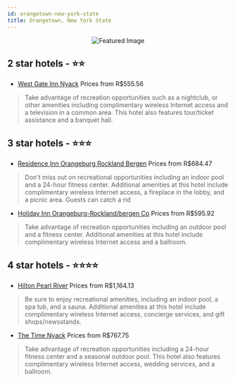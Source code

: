 ```yaml
---
id: orangetown-new-york-state
title: Orangetown, New York State
---
```


<center><img src="https://i.travelapi.com/hotels/7000000/6810000/6809300/6809210/2321fc61_z.jpg" alt="Featured Image" /></center>


##  2 star hotels - ⭐️⭐️

-    [West Gate Inn Nyack](https://us.hurb.com/hotels/orangetown/west-gate-inn-nyack-JNP-JP091227?cmp=18055) Prices from R$555.56
   > Take advantage of recreation opportunities such as a nightclub, or other amenities including complimentary wireless Internet access and a television in a common area. This hotel also features tour/ticket assistance and a banquet hall.

##  3 star hotels - ⭐️⭐️⭐️

-    [Residence Inn Orangeburg Rockland Bergen](https://us.hurb.com/hotels/orangetown/residence-inn-orangeburg-rockland-bergen-JNP-JP663442?cmp=18055) Prices from R$684.47
   > Don't miss out on recreational opportunities including an indoor pool and a 24-hour fitness center. Additional amenities at this hotel include complimentary wireless Internet access, a fireplace in the lobby, and a picnic area. Guests can catch a rid
-    [Holiday Inn Orangeburg-Rockland/bergen Co](https://us.hurb.com/hotels/orangetown/holiday-inn-orangeburg-rockland-bergen-co-JNP-JP081515?cmp=18055) Prices from R$595.92
   > Take advantage of recreation opportunities including an outdoor pool and a fitness center. Additional amenities at this hotel include complimentary wireless Internet access and a ballroom.

##  4 star hotels - ⭐️⭐️⭐️⭐️

-    [Hilton Pearl River](https://us.hurb.com/hotels/orangetown/hilton-pearl-river-JNP-JP024079?cmp=18055) Prices from R$1,164.13
   > Be sure to enjoy recreational amenities, including an indoor pool, a spa tub, and a sauna. Additional amenities at this hotel include complimentary wireless Internet access, concierge services, and gift shops/newsstands.
-    [The Time Nyack](https://us.hurb.com/hotels/orangetown/the-time-nyack-JNP-JP833153?cmp=18055) Prices from R$767.75
   > Take advantage of recreation opportunities including a 24-hour fitness center and a seasonal outdoor pool. This hotel also features complimentary wireless Internet access, wedding services, and a ballroom.
